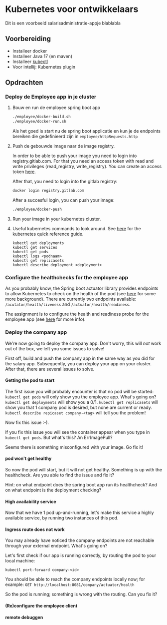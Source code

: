 # Kubernetes voor ontwikkelaars
Dit is een voorbeeld salarisadministratie-appje blablabla

## Voorbereiding
- Installeer docker
- Installeer Java 17 (en maven)
- Installeer [kubectl](https://kubernetes.io/docs/tasks/tools/) 
- Voor intellij: Kubernetes plugin

## Opdrachten

### Deploy de Employee app in je cluster
1. Bouw en run de employee spring boot app
   
   ```bash
   ./employee/docker-build.sh
   ./employee/docker-run.sh
   ```

   Als het goed is start nu de spring boot applicatie en kun je de endpoints bereiken die gedefinieerd zijn in `employee/httpRequests.http` 

2. Push de gebouwde image naar de image registry.
   
   In order to be able to push your image you need to login into registry.gitlab.com. For that you need an access token with read and write privileges (read_registry, write_registry). You can create an access token [here](https://gitlab.com/-/user_settings/personal_access_tokens). 
   
   After that, you need to login into the gitlab registry:
   
   ```bash
   docker login registry.gitlab.com
   ```
   
   After a succesful login, you can push your image: 

   ```bash
   ./employee/docker-push
   ```

3. Run your image in your kubernetes cluster. 

4. Useful kubernetes commands to look around. 
   See [here](https://kubernetes.io/docs/reference/kubectl/quick-reference/) for the kubernetes quick reference guide. 

   ```
   kubectl get deployments
   kubectl get services
   kubectl get pods
   kubectl logs <podnaam>
   kubectl get replicasets
   kubectl describe deployment <deployment>
   ```

### Configure the healthchecks for the employee app
As you probably know, the Spring boot actuator library provides endpoints to allow Kubernetes to check on the health of the pod (see [here](https://www.baeldung.com/spring-liveness-readiness-probes) for some more background). There are currently two endpoints available: `/acutator/health/liveness` and `/actuator/health/readiness`. 

The assignment is to configure the health and readiness probe for the employee app (see [here](https://kubernetes.io/docs/tasks/configure-pod-container/configure-liveness-readiness-startup-probes/#define-a-liveness-http-request) for more info). 

### Deploy the company app
We're now going to deploy the company app. Don't worry, this will _not_ work out of the box, we left you some issues to solve!

First off, build and push the company app in the same way as you did for the salary app. Subsequently, you can deploy your app on your cluster. After that, there are several issues to solve. 

#### Getting the pod to start
The first issue you will probably encounter is that no pod will be started: `kubectl get pods` will only show you the employee app. What's going on? `kubectl get deployments` will show you a 0/1. `kubectl get replicasets` will show you that 1 company pod is desired, but none are current or ready. `kubectl describe repicaset company-<tag>` will tell you the problem! 

Now fix this issue :-). 

If you fix this issue you will see the container appear when you type in `kubectl get pods`. But what's this? An ErrImagePull?

Seems there is something misconfigured with your image. Go fix it!

#### pod won't get healthy
So now the pod will start, but it will not get healthy. Something is up with the healthcheck. Are you able to find the issue and fix it? 

Hint: on what endpoint does the spring boot app run its healthcheck? And on what endpoint is the deployment checking? 

#### High availability service
Now that we have 1 pod up-and-running, let's make this service a highly available service, by running two instances of this pod. 

#### Ingress route does not work
You may already have noticed the company endpoints are not reachable through your external endpoint. What's going on? 

Let's first check if our app is running correctly, by routing the pod to your local machine: 

```
kubectl port-forward company-<id>
```

You should be able to reach the company endpoints locally now; for example: `GET http://localhost:8081/company/actuator/health`

So the pod is running; something is wrong with the routing. Can you fix it? 

#### (Re)configure the employee client

#### remote debuggen

